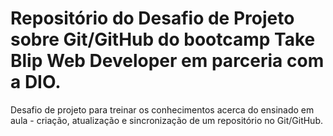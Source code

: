# Repositório do Desafio de Projeto sobre Git/GitHub do bootcamp Take Blip Web Developer em parceria com a DIO.
Desafio de projeto para treinar os conhecimentos acerca do ensinado em aula -  criação, atualização e sincronização de um repositório no Git/GitHub. 
